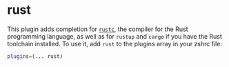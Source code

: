 # rust
This plugin adds completion for [`rustc`](https://doc.rust-lang.org/rustc/index.html), the compiler for the Rust programming language, as well as for `rustup` and `cargo` if you have the Rust toolchain installed.
To use it, add `rust` to the plugins array in your zshrc file:
```zsh
plugins=(... rust)
```
